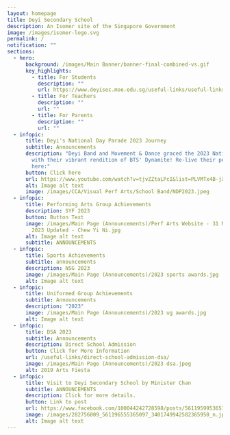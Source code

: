 ```yaml
---
layout: homepage
title: Deyi Secondary School
description: An Isomer site of the Singapore Government
image: /images/isomer-logo.svg
permalink: /
notification: ""
sections:
  - hero:
      background: /images/Main Banner/banner-final-combined-vs.gif
      key_highlights:
        - title: For Students
          description: ""
          url: https://www.deyisec.moe.edu.sg/useful-links/useful-links-for-students/
        - title: For Teachers
          description: ""
          url: ""
        - title: For Parents
          description: ""
          url: ""
  - infopic:
      title: Deyi's National Day Parade 2023 Journey
      subtitle: Announcements
      description: "Deyi Band and Movement & Dance graced the 2023 National Day Parade
        with their vibrant rendition of BTS' Dynamite! Re-live their performance
        here:"
      button: Click here
      url: https://www.youtube.com/watch?v=tjvZZtaLPcI&list=PLVMTx4B-jXS9f08SFPkuhSprohH-FU72S
      alt: Image alt text
      image: /images/CCA/Visual Perf Arts/School Band/NDP2023.jpeg
  - infopic:
      title: Performing Arts Group Achievements
      description: SYF 2023
      button: Button Text
      image: /images/Main Page (Announcements)/Perf Arts Website - 31 May Announcement
        2023 Updated - Chew Yi Ni.jpg
      alt: Image alt text
      subtitle: ANNOUNCEMENTS
  - infopic:
      title: Sports Achievements
      subtitle: announcements
      description: NSG 2023
      image: /images/Main Page (Announcements)/2023 sports awards.jpg
      alt: Image alt text
  - infopic:
      title: Uniformed Group Achievements
      subtitle: Announcements
      description: "2023"
      image: /images/Main Page (Announcements)/2023 ug awards.jpg
      alt: Image alt text
  - infopic:
      title: DSA 2023
      subtitle: Announcements
      description: Direct School Admission
      button: Click for More Information
      url: /useful-links/direct-school-admission-dsa/
      image: /images/Main Page (Announcements)/2023 dsa.jpeg
      alt: 2019 Arts Fiesta
  - infopic:
      title: Visit to Deyi Secondary School by Minister Chan
      subtitle: ANNOUNCEMENTS
      description: Click for more details.
      button: Link to post
      url: https://www.facebook.com/100044242728598/posts/561195995365153/?d=n
      image: /images/282756009_561196555365097_3401749942582365950_n.jpg
      alt: Image alt text
---
```

